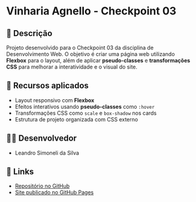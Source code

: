 # Vinharia Agnello - Checkpoint 03

## 📝 Descrição
Projeto desenvolvido para o Checkpoint 03 da disciplina de Desenvolvimento Web. O objetivo é criar uma página web utilizando **Flexbox** para o layout, além de aplicar **pseudo-classes** e **transformações CSS** para melhorar a interatividade e o visual do site.

## 🔧 Recursos aplicados
- Layout responsivo com **Flexbox**
- Efeitos interativos usando **pseudo-classes** como `:hover`
- Transformações CSS como `scale` e `box-shadow` nos cards
- Estrutura de projeto organizada com CSS externo

## 👨‍💻 Desenvolvedor
- Leandro Simoneli da Silva

## 🔗 Links
- [Repositório no GitHub](https://github.com/Leo010906/checkpoint03-flexbox)
- [Site publicado no GitHub Pages](https://Leo010906.github.io/checkpoint03-flexbox/)
